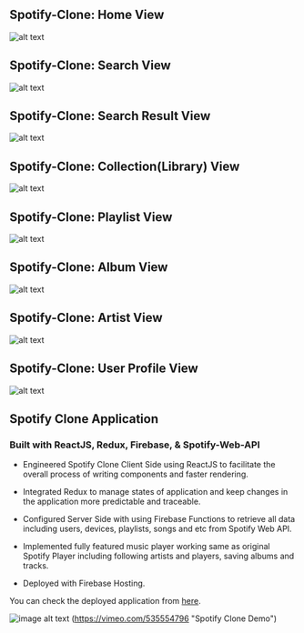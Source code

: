 ## Spotify-Clone: Home View

![alt text](https://github.com/own1t/spotify/blob/main/previews/spotify-1-home.png)

## Spotify-Clone: Search View

![alt text](https://github.com/own1t/spotify/blob/main/previews/spotify-2-search.png)

## Spotify-Clone: Search Result View

![alt text](https://github.com/own1t/spotify/blob/main/previews/spotify-2-search-result.png)

## Spotify-Clone: Collection(Library) View

![alt text](https://github.com/own1t/spotify/blob/main/previews/spotify-3-collection.png)

## Spotify-Clone: Playlist View

![alt text](https://github.com/own1t/spotify/blob/main/previews/spotify-4-playlist.png)

## Spotify-Clone: Album View

![alt text](https://github.com/own1t/spotify/blob/main/previews/spotify-5-album.png)

## Spotify-Clone: Artist View

![alt text](https://github.com/own1t/spotify/blob/main/previews/spotify-6-artist.png)

## Spotify-Clone: User Profile View

![alt text](https://github.com/own1t/spotify/blob/main/previews/spotify-7-user-profile.png)

## Spotify Clone Application

### Built with ReactJS, Redux, Firebase, & Spotify-Web-API

- Engineered Spotify Clone Client Side using ReactJS to facilitate the overall process of writing components and faster rendering.

- Integrated Redux to manage states of application and keep changes in the application more predictable and traceable.

- Configured Server Side with using Firebase Functions to retrieve all data including users, devices, playlists, songs and etc from Spotify Web API.

- Implemented fully featured music player working same as original Spotify Player including following artists and players, saving albums and tracks.

- Deployed with Firebase Hosting.

You can check the deployed application from <a href="https://spotify-frontend-8da85.web.app/" target="_blank">here</a>.

![image alt text](https://github.com/own1t/spotify/blob/main/previews/spotify-clone.png)
(https://vimeo.com/535554796 "Spotify Clone Demo")
